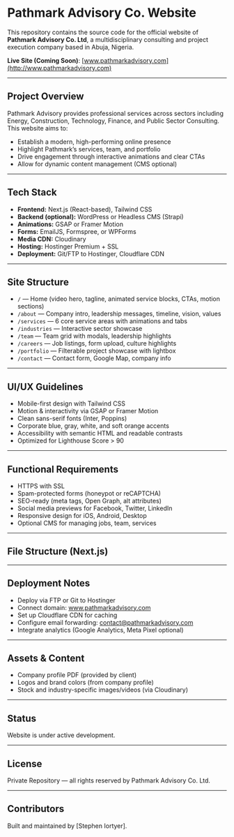 # Pathmark Advisory Co. Website

This repository contains the source code for the official website of **Pathmark Advisory Co. Ltd**, a multidisciplinary consulting and project execution company based in Abuja, Nigeria.

**Live Site (Coming Soon)**: [www.pathmarkadvisory.com](http://www.pathmarkadvisory.com)

---

## Project Overview

Pathmark Advisory provides professional services across sectors including Energy, Construction, Technology, Finance, and Public Sector Consulting. This website aims to:

- Establish a modern, high-performing online presence
- Highlight Pathmark’s services, team, and portfolio
- Drive engagement through interactive animations and clear CTAs
- Allow for dynamic content management (CMS optional)

---

## Tech Stack

- **Frontend:** Next.js (React-based), Tailwind CSS  
- **Backend (optional):** WordPress or Headless CMS (Strapi)  
- **Animations:** GSAP or Framer Motion  
- **Forms:** EmailJS, Formspree, or WPForms  
- **Media CDN:** Cloudinary  
- **Hosting:** Hostinger Premium + SSL  
- **Deployment:** Git/FTP to Hostinger, Cloudflare CDN  

---

## Site Structure

- `/` — Home (video hero, tagline, animated service blocks, CTAs, motion sections)  
- `/about` — Company intro, leadership messages, timeline, vision, values  
- `/services` — 6 core service areas with animations and tabs  
- `/industries` — Interactive sector showcase  
- `/team` — Team grid with modals, leadership highlights  
- `/careers` — Job listings, form upload, culture highlights  
- `/portfolio` — Filterable project showcase with lightbox  
- `/contact` — Contact form, Google Map, company info  

---

## UI/UX Guidelines

- Mobile-first design with Tailwind CSS  
- Motion & interactivity via GSAP or Framer Motion  
- Clean sans-serif fonts (Inter, Poppins)  
- Corporate blue, gray, white, and soft orange accents  
- Accessibility with semantic HTML and readable contrasts  
- Optimized for Lighthouse Score > 90  

---

## Functional Requirements

- HTTPS with SSL  
- Spam-protected forms (honeypot or reCAPTCHA)  
- SEO-ready (meta tags, Open Graph, alt attributes)  
- Social media previews for Facebook, Twitter, LinkedIn  
- Responsive design for iOS, Android, Desktop  
- Optional CMS for managing jobs, team, services  

---

## File Structure (Next.js)



---

## Deployment Notes

- Deploy via FTP or Git to Hostinger  
- Connect domain: www.pathmarkadvisory.com  
- Set up Cloudflare CDN for caching  
- Configure email forwarding: contact@pathmarkadvisory.com  
- Integrate analytics (Google Analytics, Meta Pixel optional)  

---

## Assets & Content

- Company profile PDF (provided by client)  
- Logos and brand colors (from company profile)  
- Stock and industry-specific images/videos (via Cloudinary)  

---

## Status

Website is under active development.

---

## License

Private Repository — all rights reserved by Pathmark Advisory Co. Ltd.

---

## Contributors

Built and maintained by [Stephen Iortyer].


